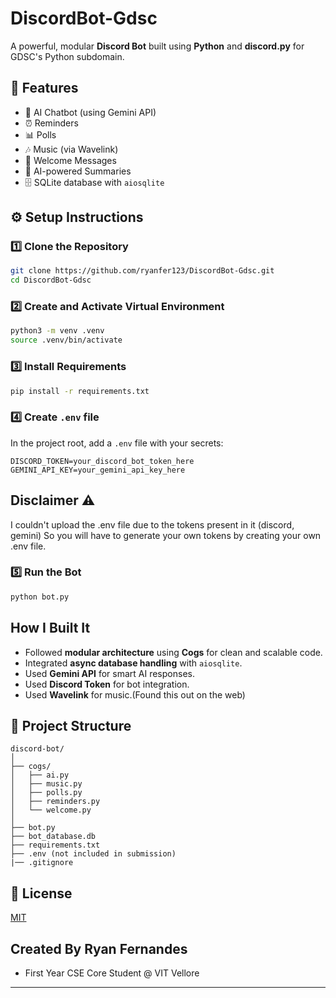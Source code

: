 # DiscordBot-Gdsc

A powerful, modular **Discord Bot** built using **Python** and **discord.py** for GDSC's Python subdomain.

## 🚀 Features

- 🤖 AI Chatbot (using Gemini API)
- ⏰ Reminders
- 📊 Polls
- 🎶 Music (via Wavelink)
- 👋 Welcome Messages
- 📝 AI-powered Summaries
- 🗄️ SQLite database with `aiosqlite`

## ⚙️ Setup Instructions

### 1️⃣ Clone the Repository
```bash
git clone https://github.com/ryanfer123/DiscordBot-Gdsc.git
cd DiscordBot-Gdsc
```

### 2️⃣ Create and Activate Virtual Environment
```bash
python3 -m venv .venv
source .venv/bin/activate
```

### 3️⃣ Install Requirements
```bash
pip install -r requirements.txt
```

### 4️⃣ Create `.env` file
In the project root, add a `.env` file with your secrets:
```env
DISCORD_TOKEN=your_discord_bot_token_here
GEMINI_API_KEY=your_gemini_api_key_here
```

## Disclaimer ⚠️
I couldn't upload the .env file due to the tokens present in it (discord, gemini)
So you will have to generate your own tokens by creating your own .env file.

### 5️⃣ Run the Bot
```bash
python bot.py
```

## How I Built It

- Followed **modular architecture** using **Cogs** for clean and scalable code.
- Integrated **async database handling** with `aiosqlite`.
- Used **Gemini API** for smart AI responses.
- Used **Discord Token** for bot integration.
- Used **Wavelink** for music.(Found this out on the web) 

## 📂 Project Structure
```
discord-bot/
│
├── cogs/
│   ├── ai.py
│   ├── music.py
│   ├── polls.py
│   ├── reminders.py
│   └── welcome.py
│
├── bot.py
├── bot_database.db
├── requirements.txt
├── .env (not included in submission)
|── .gitignore
```


## 📝 License
[MIT](LICENSE)

## Created By Ryan Fernandes
- First Year CSE Core Student @ VIT Vellore
---
